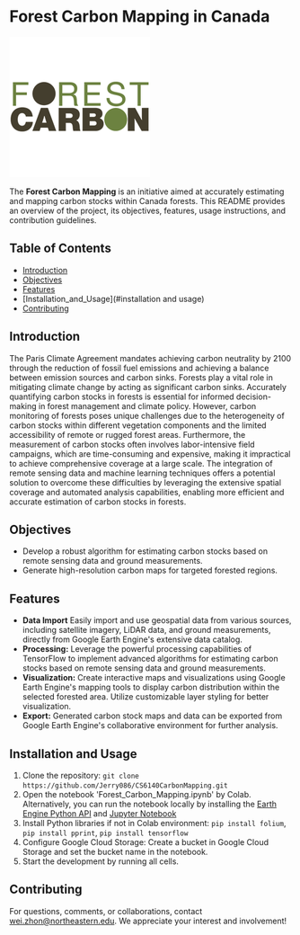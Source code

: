 # Forest Carbon Mapping in Canada

![Project Logo](logo.png)

The **Forest Carbon Mapping** is an initiative aimed at accurately estimating and mapping carbon stocks within Canada forests. This README provides an overview of the project, its objectives, features, usage instructions, and contribution guidelines.

## Table of Contents

- [Introduction](#introduction)
- [Objectives](#objectives)
- [Features](#features)
- [Installation_and_Usage](#installation and usage)
- [Contributing](#contributing)

## Introduction

The Paris Climate Agreement mandates achieving carbon neutrality by 2100 through the reduction of fossil fuel emissions and achieving a balance between emission sources and carbon sinks. Forests play a vital role in mitigating climate change by acting as significant carbon sinks. Accurately quantifying carbon stocks in forests is essential for informed decision-making in forest management and climate policy. However, carbon monitoring of forests poses unique challenges due to the heterogeneity of carbon stocks within different vegetation components and the limited accessibility of remote or rugged forest areas. Furthermore, the measurement of carbon stocks often involves labor-intensive field campaigns, which are time-consuming and expensive, making it impractical to achieve comprehensive coverage at a large scale. The integration of remote sensing data and machine learning techniques offers a potential solution to overcome these difficulties by leveraging the extensive spatial coverage and automated analysis capabilities, enabling more efficient and accurate estimation of carbon stocks in forests.

## Objectives

- Develop a robust algorithm for estimating carbon stocks based on remote sensing data and ground measurements.
- Generate high-resolution carbon maps for targeted forested regions.

## Features

- **Data Import** Easily import and use geospatial data from various sources, including satellite imagery, LiDAR data, and ground measurements, directly from Google Earth Engine's extensive data catalog.
- **Processing:** Leverage the powerful processing capabilities of TensorFlow to implement advanced algorithms for estimating carbon stocks based on remote sensing data and ground measurements.
- **Visualization:** Create interactive maps and visualizations using Google Earth Engine's mapping tools to display carbon distribution within the selected forested area. Utilize customizable layer styling for better visualization.
- **Export:** Generated carbon stock maps and data can be exported from Google Earth Engine's collaborative environment for further analysis.

## Installation and Usage

1. Clone the repository: `git clone https://github.com/Jerry086/CS6140CarbonMapping.git`
2. Open the notebook 'Forest_Carbon_Mapping.ipynb' by Colab. Alternatively, you can run the notebook locally by installing the [Earth Engine Python API](https://developers.google.com/earth-engine/guides/python_install) and [Jupyter Notebook](https://jupyter.org/install)
3. Install Python libraries if not in Colab environment: `pip install folium`, `pip install pprint`, `pip install tensorflow`
4. Configure Google Cloud Storage: Create a bucket in Google Cloud Storage and set the bucket name in the notebook.
5. Start the development by running all cells.

## Contributing

For questions, comments, or collaborations, contact [wei.zhon@northeastern.edu](wei.zhon@northeastern.edu). We appreciate your interest and involvement!
